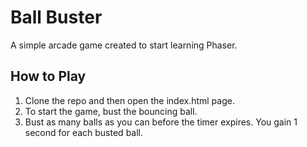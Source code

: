 # Ball Buster

A simple arcade game created to start learning Phaser.

## How to Play

1. Clone the repo and then open the index.html page.
2. To start the game, bust the bouncing ball.
3. Bust as many balls as you can before the timer expires. You gain 1 second for each busted ball.